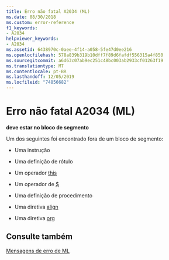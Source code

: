 ```yaml
---
title: Erro não fatal A2034 (ML)
ms.date: 08/30/2018
ms.custom: error-reference
f1_keywords:
- A2034
helpviewer_keywords:
- A2034
ms.assetid: 6438970c-0aee-4f14-a058-5fe47d0ee216
ms.openlocfilehash: 578a839b319b10dff7f89d6fafdf556315a4f850
ms.sourcegitcommit: a6d63c07ab9ec251c48bc003ab2933cf01263f19
ms.translationtype: MT
ms.contentlocale: pt-BR
ms.lasthandoff: 12/05/2019
ms.locfileid: "74856682"
---
```

# <a name="ml-nonfatal-error-a2034"></a>Erro não fatal A2034 (ML)

**deve estar no bloco de segmento**

Um dos seguintes foi encontrado fora de um bloco de segmento:

- Uma instrução

- Uma definição de rótulo

- Um operador [this](../../assembler/masm/operator-this.md)

- Um operador de [$](../../assembler/masm/dollar.md)

- Uma definição de procedimento

- Uma diretiva [align](../../assembler/masm/align-masm.md)

- Uma diretiva [org](../../assembler/masm/org.md)

## <a name="see-also"></a>Consulte também

[Mensagens de erro de ML](../../assembler/masm/ml-error-messages.md)<br/>